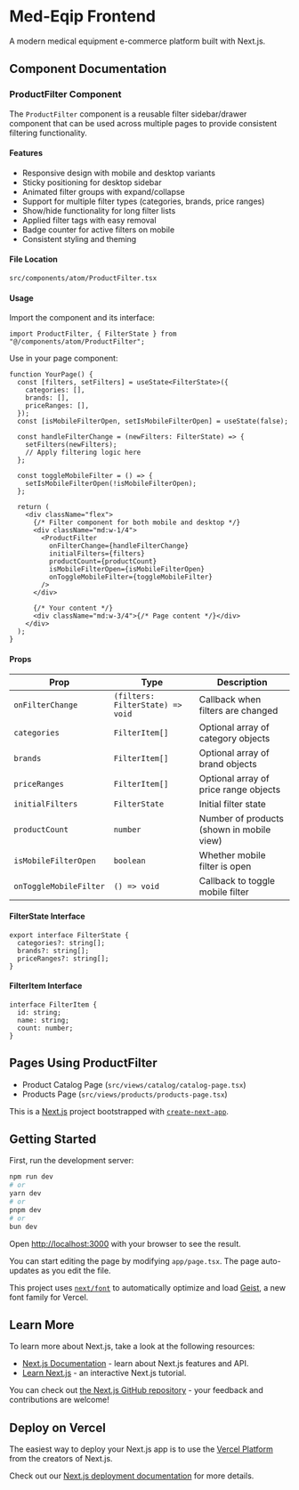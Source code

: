 # Med-Eqip Frontend

A modern medical equipment e-commerce platform built with Next.js.

## Component Documentation

### ProductFilter Component

The `ProductFilter` component is a reusable filter sidebar/drawer component that can be used across multiple pages to provide consistent filtering functionality.

#### Features

- Responsive design with mobile and desktop variants
- Sticky positioning for desktop sidebar
- Animated filter groups with expand/collapse
- Support for multiple filter types (categories, brands, price ranges)
- Show/hide functionality for long filter lists
- Applied filter tags with easy removal
- Badge counter for active filters on mobile
- Consistent styling and theming

#### File Location

```
src/components/atom/ProductFilter.tsx
```

#### Usage

Import the component and its interface:

```tsx
import ProductFilter, { FilterState } from "@/components/atom/ProductFilter";
```

Use in your page component:

```tsx
function YourPage() {
  const [filters, setFilters] = useState<FilterState>({
    categories: [],
    brands: [],
    priceRanges: [],
  });
  const [isMobileFilterOpen, setIsMobileFilterOpen] = useState(false);

  const handleFilterChange = (newFilters: FilterState) => {
    setFilters(newFilters);
    // Apply filtering logic here
  };

  const toggleMobileFilter = () => {
    setIsMobileFilterOpen(!isMobileFilterOpen);
  };

  return (
    <div className="flex">
      {/* Filter component for both mobile and desktop */}
      <div className="md:w-1/4">
        <ProductFilter
          onFilterChange={handleFilterChange}
          initialFilters={filters}
          productCount={productCount}
          isMobileFilterOpen={isMobileFilterOpen}
          onToggleMobileFilter={toggleMobileFilter}
        />
      </div>

      {/* Your content */}
      <div className="md:w-3/4">{/* Page content */}</div>
    </div>
  );
}
```

#### Props

| Prop                   | Type                             | Description                               |
| ---------------------- | -------------------------------- | ----------------------------------------- |
| `onFilterChange`       | `(filters: FilterState) => void` | Callback when filters are changed         |
| `categories`           | `FilterItem[]`                   | Optional array of category objects        |
| `brands`               | `FilterItem[]`                   | Optional array of brand objects           |
| `priceRanges`          | `FilterItem[]`                   | Optional array of price range objects     |
| `initialFilters`       | `FilterState`                    | Initial filter state                      |
| `productCount`         | `number`                         | Number of products (shown in mobile view) |
| `isMobileFilterOpen`   | `boolean`                        | Whether mobile filter is open             |
| `onToggleMobileFilter` | `() => void`                     | Callback to toggle mobile filter          |

#### FilterState Interface

```tsx
export interface FilterState {
  categories?: string[];
  brands?: string[];
  priceRanges?: string[];
}
```

#### FilterItem Interface

```tsx
interface FilterItem {
  id: string;
  name: string;
  count: number;
}
```

## Pages Using ProductFilter

- Product Catalog Page (`src/views/catalog/catalog-page.tsx`)
- Products Page (`src/views/products/products-page.tsx`)

This is a [Next.js](https://nextjs.org) project bootstrapped with [`create-next-app`](https://nextjs.org/docs/app/api-reference/cli/create-next-app).

## Getting Started

First, run the development server:

```bash
npm run dev
# or
yarn dev
# or
pnpm dev
# or
bun dev
```

Open [http://localhost:3000](http://localhost:3000) with your browser to see the result.

You can start editing the page by modifying `app/page.tsx`. The page auto-updates as you edit the file.

This project uses [`next/font`](https://nextjs.org/docs/app/building-your-application/optimizing/fonts) to automatically optimize and load [Geist](https://vercel.com/font), a new font family for Vercel.

## Learn More

To learn more about Next.js, take a look at the following resources:

- [Next.js Documentation](https://nextjs.org/docs) - learn about Next.js features and API.
- [Learn Next.js](https://nextjs.org/learn) - an interactive Next.js tutorial.

You can check out [the Next.js GitHub repository](https://github.com/vercel/next.js) - your feedback and contributions are welcome!

## Deploy on Vercel

The easiest way to deploy your Next.js app is to use the [Vercel Platform](https://vercel.com/new?utm_medium=default-template&filter=next.js&utm_source=create-next-app&utm_campaign=create-next-app-readme) from the creators of Next.js.

Check out our [Next.js deployment documentation](https://nextjs.org/docs/app/building-your-application/deploying) for more details.
